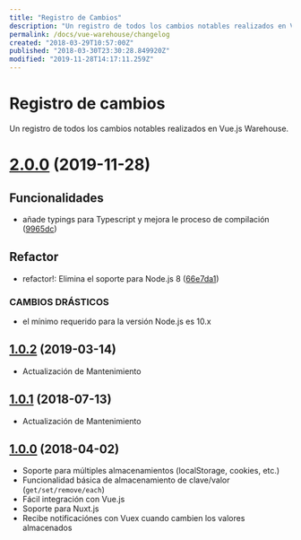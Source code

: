 ```yaml
---
title: "Registro de Cambios"
description: "Un registro de todos los cambios notables realizados en Vue.js Warehouse."
permalink: /docs/vue-warehouse/changelog
created: "2018-03-29T10:57:00Z"
published: "2018-03-30T23:30:28.849920Z"
modified: "2019-11-28T14:17:11.259Z"
---
```


# Registro de cambios

Un registro de todos los cambios notables realizados en Vue.js Warehouse.


# [2.0.0](https://github.com/bazzite/vue-warehouse/compare/v1.0.2...v2.0.0) (2019-11-28)

## Funcionalidades

* añade typings para Typescript y mejora le proceso de compilación ([9965dc](https://github.com/bazzite/vue-warehouse/commit/9965dc0f189b03eef99aed9d178e519abd9616a0))

## Refactor

* refactor!: Elimina el soporte para Node.js 8 ([66e7da1](https://github.com/bazzite/vue-warehouse/commit/66e7da19e3ecfe4de2cf6d4e4b4b9d01ce6568e4))

### CAMBIOS DRÁSTICOS

* el mínimo requerido para la versión Node.js es 10.x


## [1.0.2](https://github.com/bazzite/vue-warehouse/compare/v1.0.1...v1.0.2) (2019-03-14)

- Actualización de Mantenimiento

## [1.0.1](https://github.com/bazzite/vue-warehouse/compare/v1.0.0...v1.0.1) (2018-07-13)

- Actualización de Mantenimiento

## [1.0.0](https://github.com/bazzite/vue-warehouse/tree/v1.0.0) (2018-04-02)

- Soporte para múltiples almacenamientos (localStorage, cookies, etc.)
- Funcionalidad básica de almacenamiento de clave/valor (`get/set/remove/each`)
- Fácil integración con Vue.js
- Soporte para Nuxt.js
- Recibe notificaciónes con Vuex cuando cambien los valores almacenados
